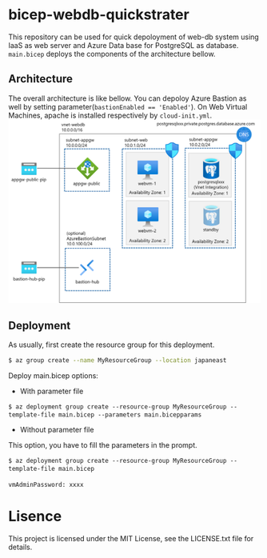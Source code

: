 # bicep-webdb-quickstrater
This repository can be used for quick depoloyment of web-db system using IaaS as web server and Azure Data base for PostgreSQL as database. `main.bicep` deploys the components of the architecture bellow.

## Architecture
The overall architecture is like bellow. You can depoloy Azure Bastion as well by setting parameter(`bastionEnabled == 'Enabled'`). On Web Virtual Machines, apache is installed respectively by `cloud-init.yml`.
![](/imgs/webdb-arch.png)

## Deployment
As usually, first create the resource group for this deployment.
```bash
$ az group create --name MyResourceGroup --location japaneast
```
Deploy main.bicep options:

- With parameter file

```
$ az deployment group create --resource-group MyResourceGroup --template-file main.bicep --parameters main.bicepparams
```

- Without parameter file

This option, you have to fill the parameters in the prompt.

```
$ az deployment group create --resource-group MyResourceGroup --template-file main.bicep

vmAdminPassword: xxxx
```

# Lisence
This project is licensed under the MIT License, see the LICENSE.txt file for details.
